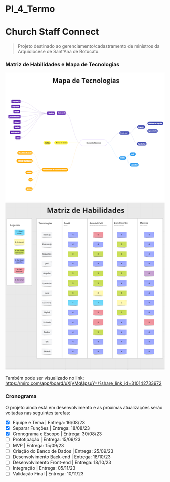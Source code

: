# PI_4_Termo
# Church Staff Connect

> Projeto destinado ao gerenciamento/cadastramento de ministros da Arquidiocese de Sant'Ana de Botucatu.

### Matriz de Habilidades e Mapa de Tecnologias
<img src="img/Mapa de Tecnologia.png">
<img src="img/Matriz de Habilidade.png">

Também pode ser visualizado no link: <https://miro.com/app/board/uXjVMqUpsuY=/?share_link_id=310142733972>

### Cronograma

O projeto ainda está em desenvolvimento e as próximas atualizações serão voltadas nas seguintes tarefas:

- [x] Equipe e Tema | Entrega: 16/08/23
- [x] Separar Funções | Entrega: 18/08/23 
- [x] Cronograma e Escopo | Entrega: 30/08/23
- [ ] Prototipação | Entrega: 15/09/23
- [ ] MVP | Entrega: 15/09/23
- [ ] Criação do Banco de Dados | Entrega: 25/09/23
- [ ] Desenvolvimento Back-end | Entrega: 18/10/23
- [ ] Desenvolvimento Front-end | Entrega: 18/10/23
- [ ] Integração | Entrega: 05/11/23
- [ ] Validação Final | Entrega: 10/11/23

